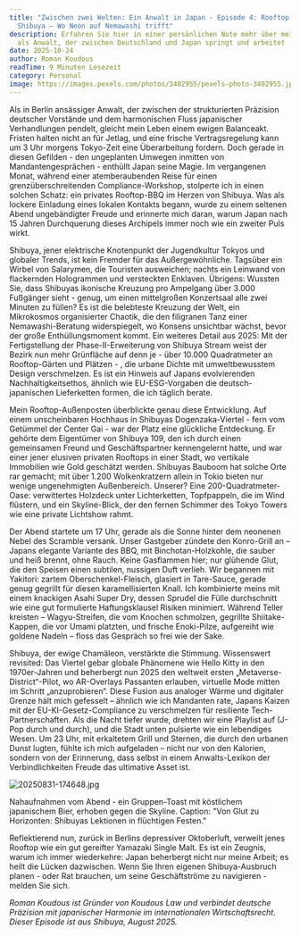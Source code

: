 ```yaml
---
title: "Zwischen zwei Welten: Ein Anwalt in Japan - Episode 4: Rooftop-Feier in
  Shibuya – Wo Neon auf Nemawashi trifft"
description: Erfahren Sie hier in einer persönlichen Note mehr über mein Leben
  als Anwalt, der zwischen Deutschland und Japan springt und arbeitet
date: 2025-10-24
author: Roman Koudous
readTime: 9 Minuten Lesezeit
category: Personal
image: https://images.pexels.com/photos/3402955/pexels-photo-3402955.jpeg
---
```


Als in Berlin ansässiger Anwalt, der zwischen der strukturierten Präzision deutscher Vorstände und dem harmonischen Fluss japanischer Verhandlungen pendelt, gleicht mein Leben einem ewigen Balanceakt. Fristen halten nicht an für Jetlag, und eine frische Vertragsregelung kann um 3 Uhr morgens Tokyo-Zeit eine Überarbeitung fordern. Doch gerade in diesen Gefilden - den ungeplanten Umwegen inmitten von Mandantengesprächen - enthüllt Japan seine Magie. Im vergangenen Monat, während einer atemberaubenden Reise für einen grenzüberschreitenden Compliance-Workshop, stolperte ich in einen solchen Schatz: ein privates Rooftop-BBQ im Herzen von Shibuya. Was als lockere Einladung eines lokalen Kontakts begann, wurde zu einem seltenen Abend ungebändigter Freude und erinnerte mich daran, warum Japan nach 15 Jahren Durchquerung dieses Archipels immer noch wie ein zweiter Puls wirkt.

Shibuya, jener elektrische Knotenpunkt der Jugendkultur Tokyos und globaler Trends, ist kein Fremder für das Außergewöhnliche. Tagsüber ein Wirbel von Salarymen, die Touristen ausweichen; nachts ein Leinwand von flackernden Hologrammen und versteckten Enklaven. Übrigens: Wussten Sie, dass Shibuyas ikonische Kreuzung pro Ampelgang über 3.000 Fußgänger sieht - genug, um einen mittelgroßen Konzertsaal alle zwei Minuten zu füllen? Es ist die belebteste Kreuzung der Welt, ein Mikrokosmos organisierter Chaotik, die den filigranen Tanz einer Nemawashi-Beratung widerspiegelt, wo Konsens unsichtbar wächst, bevor der große Enthüllungsmoment kommt. Ein weiteres Detail aus 2025: Mit der Fertigstellung der Phase-II-Erweiterung von Shibuya Stream weist der Bezirk nun mehr Grünfläche auf denn je - über 10.000 Quadratmeter an Rooftop-Gärten und Plätzen - , die urbane Dichte mit umweltbewusstem Design verschmelzen. Es ist ein Hinweis auf Japans evolvierenden Nachhaltigkeitsethos, ähnlich wie EU-ESG-Vorgaben die deutsch-japanischen Lieferketten formen, die ich täglich berate.

Mein Rooftop-Außenposten überblickte genau diese Entwicklung. Auf einem unscheinbaren Hochhaus in Shibuyas Dogenzaka-Viertel - fern vom Getümmel der Center Gai - war der Platz eine glückliche Entdeckung. Er gehörte dem Eigentümer von Shibuya 109, den ich durch einen gemeinsamen Freund und Geschäftspartner kennengelernt hatte, und war einer jener elusiven privaten Rooftops in einer Stadt, wo vertikale Immobilien wie Gold geschätzt werden. Shibuyas Bauboom hat solche Orte rar gemacht; mit über 1.200 Wolkenkratzern allein in Tokio bieten nur wenige ungenehmigten Außenbereich. Unserer? Eine 200-Quadratmeter-Oase: verwittertes Holzdeck unter Lichterketten, Topfpappeln, die im Wind flüstern, und ein Skyline-Blick, der den fernen Schimmer des Tokyo Towers wie eine private Lichtshow rahmt.

Der Abend startete um 17 Uhr, gerade als die Sonne hinter dem neonenen Nebel des Scramble versank. Unser Gastgeber zündete den Konro-Grill an – Japans elegante Variante des BBQ, mit Binchotan-Holzkohle, die sauber und heiß brennt, ohne Rauch. Keine Gasflammen hier; nur glühende Glut, die den Speisen einen subtilen, nussigen Duft verlieh. Wir begannen mit Yakitori: zartem Oberschenkel-Fleisch, glasiert in Tare-Sauce, gerade genug gegrillt für diesen karamellisierten Knall. Ich kombinierte meins mit einem knackigen Asahi Super Dry, dessen Sprudel die Fülle durchschnitt wie eine gut formulierte Haftungsklausel Risiken minimiert. Während Teller kreisten – Wagyu-Streifen, die vom Knochen schmolzen, gegrillte Shiitake-Kappen, die vor Umami platzten, und frische Enoki-Pilze, aufgereiht wie goldene Nadeln – floss das Gespräch so frei wie der Sake.

Shibuya, der ewige Chamäleon, verstärkte die Stimmung. Wissenswert revisited: Das Viertel gebar globale Phänomene wie Hello Kitty in den 1970er-Jahren und beherbergt nun 2025 den weltweit ersten „Metaverse-District“-Pilot, wo AR-Overlays Passanten erlauben, virtuelle Mode mitten im Schritt „anzuprobieren“. Diese Fusion aus analoger Wärme und digitaler Grenze hält mich gefesselt – ähnlich wie ich Mandanten rate, Japans Kaizen mit der EU-KI-Gesetz-Compliance zu verschmelzen für resiliente Tech-Partnerschaften. Als die Nacht tiefer wurde, drehten wir eine Playlist auf (J-Pop durch und durch), und die Stadt unten pulsierte wie ein lebendiges Wesen. Um 23 Uhr, mit erkaltetem Grill und Sternen, die durch den urbanen Dunst lugten, fühlte ich mich aufgeladen – nicht nur von den Kalorien, sondern von der Erinnerung, dass selbst in einem Anwalts-Lexikon der Verbindlichkeiten Freude das ultimative Asset ist.

![20250831-174648.jpg](/20250831-174648.jpg)

Nahaufnahmen vom Abend - ein Gruppen-Toast mit köstlichem japanischem Bier, erhoben gegen die Skyline. Caption: "Von Glut zu Horizonten: Shibuyas Lektionen in flüchtigen Festen."

Reflektierend nun, zurück in Berlins depressiver Oktoberluft, verweilt jenes Rooftop wie ein gut gereifter Yamazaki Single Malt. Es ist ein Zeugnis, warum ich immer wiederkehre: Japan beherbergt nicht nur meine Arbeit; es heilt die Lücken dazwischen. Wenn Sie Ihren eigenen Shibuya-Ausbruch planen - oder Rat brauchen, um seine Geschäftströme zu navigieren - melden Sie sich.

*Roman Koudous ist Gründer von Koudous Law und verbindet deutsche Präzision mit japanischer Harmonie im internationalen Wirtschaftsrecht. Dieser Episode ist aus Shibuya, August 2025.*
